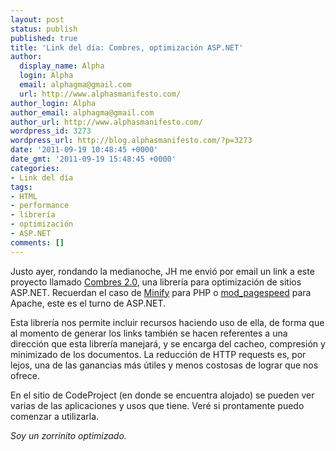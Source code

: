 ```yaml
---
layout: post
status: publish
published: true
title: 'Link del día: Combres, optimización ASP.NET'
author:
  display_name: Alpha
  login: Alpha
  email: alphagma@gmail.com
  url: http://www.alphasmanifesto.com/
author_login: Alpha
author_email: alphagma@gmail.com
author_url: http://www.alphasmanifesto.com/
wordpress_id: 3273
wordpress_url: http://blog.alphasmanifesto.com/?p=3273
date: '2011-09-19 10:48:45 +0000'
date_gmt: '2011-09-19 15:48:45 +0000'
categories:
- Link del día
tags:
- HTML
- performance
- librería
- optimización
- ASP.NET
comments: []
---
```


Justo ayer, rondando la medianoche, JH me envió por email un link a este proyecto llamado <a href="http://www.codeproject.com/KB/aspnet/combres2.aspx">Combres 2.0</a>, una librería para optimización de sitios ASP.NET. Recuerdan el caso de <a href="https://blog.alphasmanifesto.com/2011/06/20/link-del-dia-minify/">Minify</a> para PHP o <a href="https://blog.alphasmanifesto.com/2010/11/08/link-del-dia-optimizacion-web-vs-desarrollo-prolijo/">mod_pagespeed</a> para Apache, este es el turno de ASP.NET.

Esta librería nos permite incluir recursos haciendo uso de ella, de forma que al momento de generar los links también se hacen referentes a una dirección que esta librería manejará, y se encarga del cacheo, compresión y minimizado de los documentos. La reducción de HTTP requests es, por lejos, una de las ganancias más útiles y menos costosas de lograr que nos ofrece.

En el sitio de CodeProject (en donde se encuentra alojado) se pueden ver varias de las aplicaciones y usos que tiene. Veré si prontamente puedo comenzar a utilizarla.

_Soy un zorrinito optimizado._
